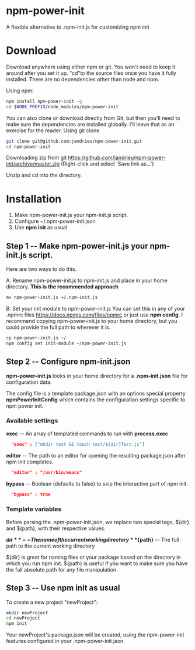 # npm-power-init
A flexible alternative to .npm-init.js for customizing npm init

# Download
Download anywhere using either npm or git. You won't need to keep it around after you set it up. "cd"to the source files once you have it fully installed. There are no dependencies other than node and npm.

Using npm:
```bash
npm install npm-power-init -g
cd $NODE_PREFIX/node_modules/npm-power-init
```

You can also clone or download directly from Git, but then you'll need to make sure the dependencies are installed globally. I'll leave that as an exercise for the reader.
Using git clone
```bash
git clone git@github.com:jandrieu/npm-power-init.git
cd npm-power-init
```

Downloading zip from git 
https://github.com/jandrieu/npm-power-init/archive/master.zip (Right-click and select 'Save link as...')

Unzip and cd into the directory.

# Installation

1. Make npm-power-init.js your npm-init.js script.
2. Configure ~/.npm-power-init.json
3. Use **npm init** as usual

## Step 1 -- Make npm-power-init.js your npm-init.js script.

Here are two ways to do this.

A. Rename npm-power-init.js to npm-init.js and place in your home directory. **This is the recommended approach**

```bash
mv npm-power-init.js ~/.npm-init.js
```

B. Set your init module to npm-power-init.js
  You can set this in any of your .npmrc files https://docs.npmjs.com/files/npmrc or just use **npm config**. I recommend copying npm-power-init.js to your home directory, but you could provide the full path to wherever it is.
```bash
cp npm-power-init.js ~/
npm config set init-module ~/npm-power-init.js  
```

## Step 2 -- Configure npm-init.json
**npm-power-init.js** looks in your home directory for a **.npm-init.json** file for configuration data.

The config file is a template package.json with an options special property **npmPowerInitConfig** which contains the configuration settings specific to npm power init.

### Available settings
  **exec** -- An array of templated commands to run with **process.exec**
  ```json    
    "exec" : ["mkdir test && touch test/${dir}Test.js"]
  ```
  **editor** -- The path to an editor for opening the resulting package.json after npm init completes.
  ```json
    "editor" : "/usr/bin/emacs"
  ```
  **bypass** -- Boolean (defaults to false) to skip the interactive part of npm init.
  ```json
    "bypass" : true
  ```

### Template variables
Before parsing the .npm-power-init.json, we replace two special tags, ${dir} and ${path}, with their respective values.

  **${dir}** -- The name of the current working directory
  **${path}** -- The full path to the current working directory
  
${dir} is great for naming files or your package based on the directory in which you run npm init. ${path} is useful if you want to make sure you have the full absolute path for any file manipulation.      

## Step 3 -- Use **npm init** as usual

To create a new project "newProject":
```bash
mkdir newProject
cd newProject
npm init
```
Your newProject's package.json will be created, using the npm-power-init features configured in your .npm-power-init.json.
 
